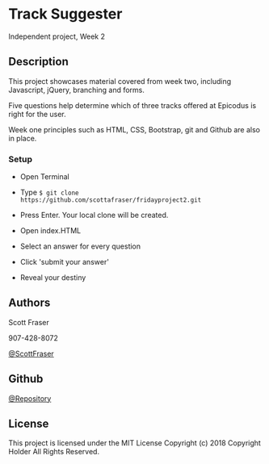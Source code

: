 # Track Suggester

Independent project, Week 2

## Description

This project showcases material covered from week two, including Javascript, jQuery, branching and forms.

Five questions help determine which of three tracks offered at Epicodus is right for the user.

Week one principles such as HTML, CSS, Bootstrap, git and Github are also in place.


### Setup

* Open Terminal

* Type
``
$ git clone https://github.com/scottafraser/fridayproject2.git
``
* Press Enter. Your local clone will be created.

* Open index.HTML

* Select an answer for every question

* Click 'submit your answer'

* Reveal your destiny

## Authors

Scott Fraser

907-428-8072

[@ScottFraser](https://scottafraser@yahoo.com)

## Github

[@Repository](https://github.com/scottafraser/fridayproject2)


## License

This project is licensed under the MIT License
Copyright (c) 2018 Copyright Holder All Rights Reserved.
